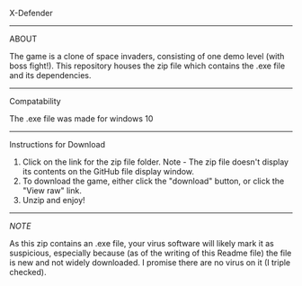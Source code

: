 X-Defender

---
ABOUT

The game is a clone of space invaders, consisting of one demo level (with boss fight!).
This repository houses the zip file which contains the .exe file and its dependencies.

---
Compatability

The .exe file was made for windows 10

---
Instructions for Download

1. Click on the link for the zip file folder.
   Note - The zip file doesn't display its contents on the GitHub file display window.
2. To download the game, either click the "download" button, or click the "View raw" link.
3. Unzip and enjoy!

---
*NOTE*

As this zip contains an .exe file, your virus software will likely mark it as suspicious,
especially because (as of the writing of this Readme file) the file is new
and not widely downloaded. I promise there are no virus on it (I triple checked).
